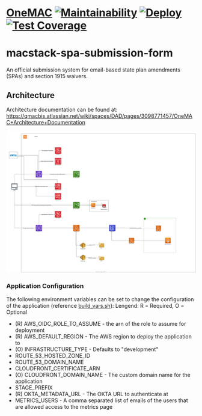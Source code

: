 # [OneMAC](https://github.com/Enterprise-CMCS/macpro-onemac) [![Maintainability](https://api.codeclimate.com/v1/badges/2fd2de4673a78225e310/maintainability)](https://codeclimate.com/repos/610aa07d2929cc45c1004225/maintainability) [![Deploy](https://github.com/Enterprise-CMCS/macpro-onemac/actions/workflows/deploy.yml/badge.svg)](https://github.com/Enterprise-CMCS/macpro-onemac/actions/workflows/deploy.yml) [![Test Coverage](https://api.codeclimate.com/v1/badges/2fd2de4673a78225e310/test_coverage)](https://codeclimate.com/repos/610aa07d2929cc45c1004225/test_coverage)

# macstack-spa-submission-form

An official submission system for email-based state plan amendments (SPAs) and section 1915 waivers.

## Architecture

Architecture documentation can be found at: https://qmacbis.atlassian.net/wiki/spaces/DAD/pages/3098771457/OneMAC+Architecture+Documentation

![Architecture Diagram](./.images/architecture.svg?raw=true)

### Application Configuration

The following environment variables can be set to change the configuration of the application (reference [build_vars.sh](./.github/build_vars.sh)):
Lengend: R = Required, O = Optional

- (R) AWS_OIDC_ROLE_TO_ASSUME - the arn of the role to assume for deployment
- (R) AWS_DEFAULT_REGION - The AWS region to deploy the application to
- (O) INFRASTRUCTURE_TYPE - Defaults to "development"
- ROUTE_53_HOSTED_ZONE_ID
- ROUTE_53_DOMAIN_NAME
- CLOUDFRONT_CERTIFICATE_ARN
- (O) CLOUDFRONT_DOMAIN_NAME - The custom domain name for the application
- STAGE_PREFIX
- (R) OKTA_METADATA_URL - The OKTA URL to authenticate at
- METRICS_USERS - A comma separated list of emails of the users that are allowed access to the metrics page
